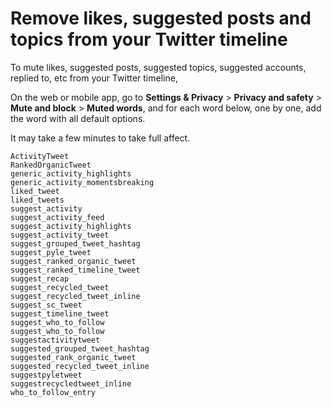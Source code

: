 # Remove likes, suggested posts and topics from your Twitter timeline

To mute likes, suggested posts, suggested topics, suggested accounts, replied to, etc from your Twitter timeline, 

On the web or mobile app, go to **Settings & Privacy** > **Privacy and safety** > **Mute and block** > **Muted words**, and for each word below, one by one, add the word with all default options.

It may take a few minutes to take full affect.


```
ActivityTweet
RankedOrganicTweet
generic_activity_highlights
generic_activity_momentsbreaking
liked_tweet
liked_tweets
suggest_activity
suggest_activity_feed
suggest_activity_highlights
suggest_activity_tweet
suggest_grouped_tweet_hashtag
suggest_pyle_tweet
suggest_ranked_organic_tweet
suggest_ranked_timeline_tweet
suggest_recap
suggest_recycled_tweet
suggest_recycled_tweet_inline
suggest_sc_tweet
suggest_timeline_tweet
suggest_who_to_follow
suggest_who_to_follow
suggestactivitytweet
suggested_grouped_tweet_hashtag
suggested_rank_organic_tweet
suggested_recycled_tweet_inline
suggestpyletweet
suggestrecycledtweet_inline
who_to_follow_entry
```
